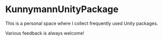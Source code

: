 # KunnymannUnityPackage

This is a personal space where I collect frequently used Unity packages.

Various feedback is always welcome!
